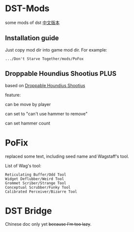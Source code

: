 # DST-Mods
some mods of dst
[中文版本](README_zh.md)

## Installation guide

Just copy mod dir into game mod dir. For example:
```
.../Don't Starve Together/mods/PoFox
```

## Droppable Houndius Shootius PLUS
based on [Droppable Houndius Shootius](https://steamcommunity.com/sharedfiles/filedetails/?id=2134460617)

feature:

can be move by player

can set to "can't use hammer to remove"

can set hammer count

# PoFix

replaced some text, including seed name and Wagstaff‘s tool.

List of Wag's tool:
```
Reticulating Buffer/Odd Tool
Widget Deflubber/Weird Tool
Grommet Scriber/Strange Tool
Conceptual Scrubber/Funky Tool
Calibrated Perceiver/Bizarre Tool
```

# DST Bridge
Chinese doc only yet ~~because I'm too lazy~~.

